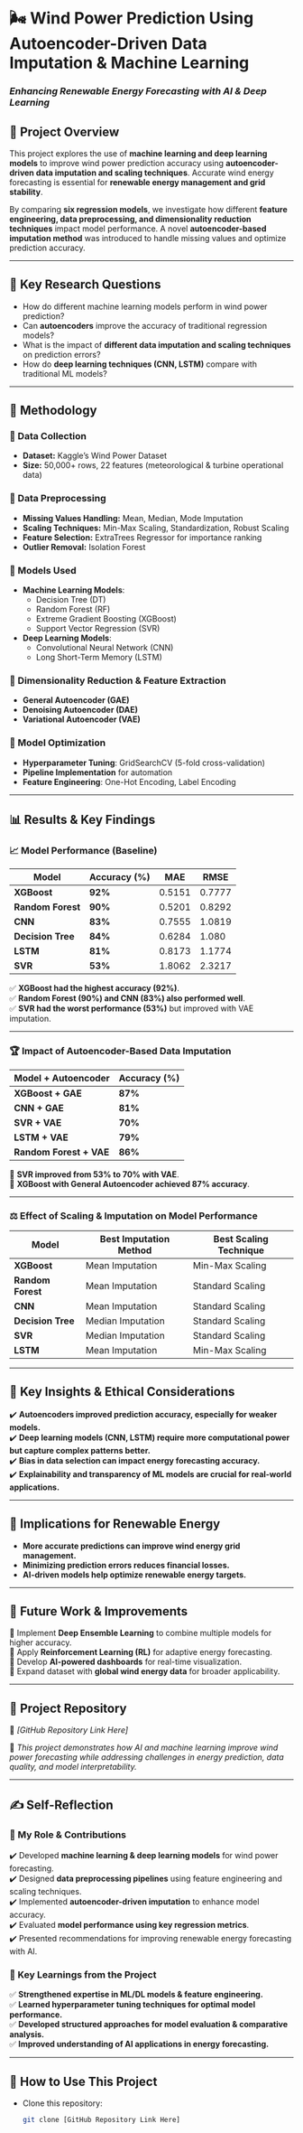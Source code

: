 # 🌬️ Wind Power Prediction Using Autoencoder-Driven Data Imputation & Machine Learning  
### *Enhancing Renewable Energy Forecasting with AI & Deep Learning*  

## 📌 Project Overview  
This project explores the use of **machine learning and deep learning models** to improve wind power prediction accuracy using **autoencoder-driven data imputation and scaling techniques**. Accurate wind energy forecasting is essential for **renewable energy management and grid stability**.  

By comparing **six regression models**, we investigate how different **feature engineering, data preprocessing, and dimensionality reduction techniques** impact model performance. A novel **autoencoder-based imputation method** was introduced to handle missing values and optimize prediction accuracy.  

---

## 🧐 Key Research Questions  
- How do different machine learning models perform in wind power prediction?  
- Can **autoencoders** improve the accuracy of traditional regression models?  
- What is the impact of **different data imputation and scaling techniques** on prediction errors?  
- How do **deep learning techniques (CNN, LSTM)** compare with traditional ML models?  

---

## 🔬 Methodology  

### 📌 Data Collection  
- **Dataset:** Kaggle’s Wind Power Dataset  
- **Size:** 50,000+ rows, 22 features (meteorological & turbine operational data)  

### 📌 Data Preprocessing  
- **Missing Values Handling:** Mean, Median, Mode Imputation  
- **Scaling Techniques:** Min-Max Scaling, Standardization, Robust Scaling  
- **Feature Selection:** ExtraTrees Regressor for importance ranking  
- **Outlier Removal:** Isolation Forest  

### 📌 Models Used  
- **Machine Learning Models**:  
  - Decision Tree (DT)  
  - Random Forest (RF)  
  - Extreme Gradient Boosting (XGBoost)  
  - Support Vector Regression (SVR)  
- **Deep Learning Models**:  
  - Convolutional Neural Network (CNN)  
  - Long Short-Term Memory (LSTM)  

### 📌 Dimensionality Reduction & Feature Extraction  
- **General Autoencoder (GAE)**  
- **Denoising Autoencoder (DAE)**  
- **Variational Autoencoder (VAE)**  

### 📌 Model Optimization  
- **Hyperparameter Tuning**: GridSearchCV (5-fold cross-validation)  
- **Pipeline Implementation** for automation  
- **Feature Engineering**: One-Hot Encoding, Label Encoding  

---

## 📊 Results & Key Findings  

### 📈 Model Performance (Baseline)  
| Model | Accuracy (%) | MAE | RMSE |
|--------|-------------|------|------|
| **XGBoost** | **92%** | 0.5151 | 0.7777 |
| **Random Forest** | **90%** | 0.5201 | 0.8292 |
| **CNN** | **83%** | 0.7555 | 1.0819 |
| **Decision Tree** | **84%** | 0.6284 | 1.080 |
| **LSTM** | **81%** | 0.8173 | 1.1774 |
| **SVR** | **53%** | 1.8062 | 2.3217 |

✅ **XGBoost had the highest accuracy (92%)**.  
✅ **Random Forest (90%) and CNN (83%) also performed well**.  
✅ **SVR had the worst performance (53%)** but improved with VAE imputation.  

---

### 🏆 Impact of Autoencoder-Based Data Imputation  
| Model + Autoencoder | Accuracy (%) |
|---------------------|-------------|
| **XGBoost + GAE** | **87%** |
| **CNN + GAE** | **81%** |
| **SVR + VAE** | **70%** |
| **LSTM + VAE** | **79%** |
| **Random Forest + VAE** | **86%** |

🚀 **SVR improved from 53% to 70% with VAE**.  
🚀 **XGBoost with General Autoencoder achieved 87% accuracy**.  

---

### ⚖️ Effect of Scaling & Imputation on Model Performance  
| Model | Best Imputation Method | Best Scaling Technique |
|--------|----------------------|----------------------|
| **XGBoost** | Mean Imputation | Min-Max Scaling |
| **Random Forest** | Mean Imputation | Standard Scaling |
| **CNN** | Mean Imputation | Standard Scaling |
| **Decision Tree** | Median Imputation | Standard Scaling |
| **SVR** | Median Imputation | Standard Scaling |
| **LSTM** | Mean Imputation | Min-Max Scaling |

---

## 🔎 Key Insights & Ethical Considerations  
✔️ **Autoencoders improved prediction accuracy, especially for weaker models.**  
✔️ **Deep learning models (CNN, LSTM) require more computational power but capture complex patterns better.**  
✔️ **Bias in data selection can impact energy forecasting accuracy.**  
✔️ **Explainability and transparency of ML models are crucial for real-world applications.**  

---

## 📌 Implications for Renewable Energy  
- **More accurate predictions can improve wind energy grid management.**  
- **Minimizing prediction errors reduces financial losses.**  
- **AI-driven models help optimize renewable energy targets.**  

---

## 🔮 Future Work & Improvements  
🔹 Implement **Deep Ensemble Learning** to combine multiple models for higher accuracy.  
🔹 Apply **Reinforcement Learning (RL)** for adaptive energy forecasting.  
🔹 Develop **AI-powered dashboards** for real-time visualization.  
🔹 Expand dataset with **global wind energy data** for broader applicability.  

---

## 🚀 Project Repository  
🔗 *[GitHub Repository Link Here]*  

📢 *This project demonstrates how AI and machine learning improve wind power forecasting while addressing challenges in energy prediction, data quality, and model interpretability.*  

---

## ✍️ Self-Reflection  
### 📌 My Role & Contributions  
✔️ Developed **machine learning & deep learning models** for wind power forecasting.  
✔️ Designed **data preprocessing pipelines** using feature engineering and scaling techniques.  
✔️ Implemented **autoencoder-driven imputation** to enhance model accuracy.  
✔️ Evaluated **model performance using key regression metrics**.  
✔️ Presented recommendations for improving renewable energy forecasting with AI.  

### 📌 Key Learnings from the Project  
✅ **Strengthened expertise in ML/DL models & feature engineering.**  
✅ **Learned hyperparameter tuning techniques for optimal model performance.**  
✅ **Developed structured approaches for model evaluation & comparative analysis.**  
✅ **Improved understanding of AI applications in energy forecasting.**  

---

## 📌 How to Use This Project  
- Clone this repository:  
  ```sh
  git clone [GitHub Repository Link Here]
